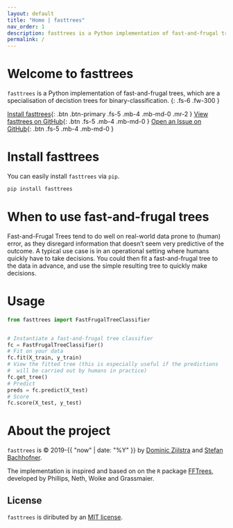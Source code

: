 ```yaml
---
layout: default
title: "Home | fasttrees"
nav_order: 1
description: fasttrees is a Python implementation of fast-and-frugal trees, which are a specialisation of decistion trees for binary-classification.
permalink: /
---
```

# Welcome to fasttrees

`fasttrees` is a Python implementation of fast-and-frugal trees, which are a specialisation of decistion trees for binary-classification.
{: .fs-6 .fw-300 }

[Install fasttrees](#install-fasttrees){: .btn .btn-primary .fs-5 .mb-4 .mb-md-0 .mr-2 }
[View fasttrees on GitHub](https://github.com/fasttrees/fasttrees){: .btn .fs-5 .mb-4 .mb-md-0 }
[Open an Issue on GitHub](https://github.com/fasttrees/fasttrees/issues){: .btn .fs-5 .mb-4 .mb-md-0 }


# Install fasttrees

You can easily install `fasttrees` via `pip`.

```bash
pip install fasttrees
```

# When to use fast-and-frugal trees

Fast-and-Frugal Trees tend to do well on real-world data prone to (human) error, as they disregard information that doesn’t seem very predictive of the outcome. A typical use case is in an operational setting where humans quickly have to take decisions. You could then fit a fast-and-frugal tree to the data in advance, and use the simple resulting tree to quickly make decisions.

# Usage

```python
from fasttrees import FastFrugalTreeClassifier


# Instantiate a fast-and-frugal tree classifier
fc = FastFrugalTreeClassifier()
# Fit on your data
fc.fit(X_train, y_train)
# View the fitted tree (this is especially useful if the predictions
#  will be carried out by humans in practice)
fc.get_tree()
# Predict
preds = fc.predict(X_test)
# Score
fc.score(X_test, y_test)
```

# About the project

`fasttrees` is &copy; 2019-{{ "now" | date: "%Y" }} by [Dominic Zijlstra](https://www.linkedin.com/in/dominiczijlstra/) and [Stefan Bachhofner](https://www.linkedin.com/in/stefan-bachhofner-b729031b0/).

The implementation is inspired and based on on the `R` package [FFTrees](https://cran.r-project.org/web/packages/FFTrees/index.html), developed by Phillips, Neth, Woike and Grassmaier.

## License

`fasttrees` is diributed by an [MIT license](https://github.com/fasttrees/fasttrees/blob/master/LICENSE.txt).
